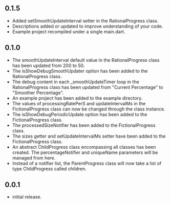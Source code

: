 ## 0.1.5

* Added setSmoothUpdateInterval setter in the RationalProgress class.
* Descriptions added or updated to improve understanding of your code.
* Example project recompiled under a single main.dart.

## 0.1.0

* The smoothUpdateInterval default value in the RationalProgress class has been updated from 200 to 50.
* The isShowDebugSmoothUpdater option has been added to the RationalProgress class.
* The debug content in each _smoothUpdateTimer loop in the RationalProgress class has been updated from "Current Percentage" to "Smoother Percentage".
* An example project has been added to the example directory.
* The values of processingRatePerS and updateIntervalMs in the FictionalProgress class can now be changed through the class instance.
* The isShowDebugPeriodicUpdate option has been added to the FictionalProgress class.
* The processedSizeNotifier has been added to the FictionalProgress class.
* The sizes getter and setUpdateIntervalMs setter have been added to the FictionalProgress class.
* An abstract ChildProgress class encompassing all classes has been created. The percentageNotifier and uniqueName parameters will be managed from here.
* Instead of a notifier list, the ParentProgress class will now take a list of type ChildProgress called children.

## 0.0.1

* initial release.
